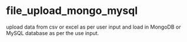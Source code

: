 # file_upload_mongo_mysql
upload data from csv or excel as per user input and load in MongoDB or MySQL database as per the use input.
